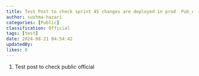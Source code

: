 ```yaml
---
title: Test Post to check sprint 45 changes are deployed in prod  Pub_official
author: sushma-hazari
categories: [Public]
classification: Official
tags: [test]
date: 2024-08-21 04:54:42 
updatedBy: 
likes: 0
---
```


1. Test post to check public official